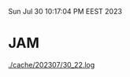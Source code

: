 Sun Jul 30 10:17:04 PM EEST 2023
# JAM
<a href='./cache/202307/30_22.log'>./cache/202307/30_22.log</a>
